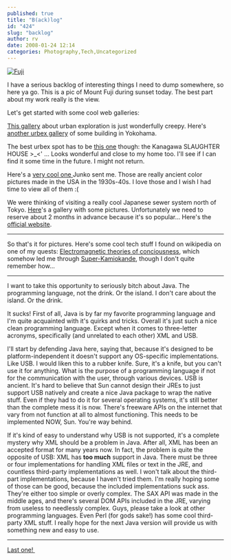 ```yaml
---
published: true
title: "B(ack)log"
id: "424"
slug: "backlog"
author: rv
date: 2008-01-24 12:14
categories: Photography,Tech,Uncategorized
---
```

<a href="https://s3.amazonaws.com/cfwblog/uploads/2008/01/2008-01-fuji.jpg" title="Fuji"><img src="https://s3.amazonaws.com/cfwblog/uploads/2008/01/2008-01-fuji.jpg" alt="Fuji" /></a>

I have a serious backlog of interesting things I need to dump somewhere, so here ya go. This is a pic of Mount Fuji during sunset today. The best part about my work really is the view.

Let's get started with some cool web galleries:

<a href="http://picasaweb.google.com/bill.mello/Urbex" target="_blank">This gallery</a> about urban exploration is just wonderfully creepy. Here's <a href="http://home.f01.itscom.net/spiral/negishi/negishi02.html" target="_blank">another urbex gallery</a> of some building in Yokohama.

The best urbex spot has to be <a href="http://www.uer.ca/locations/show.asp?locid=24748" target="_blank">this one</a> though: the Kanagawa SLAUGHTER HOUSE &gt;_&lt;' ... Looks wonderful and close to my home too. I'll see if I can find it some time in the future. I might not return.

Here's a <a href="http://www.flickr.com/photos/library_of_congress/sets/72157603671370361/" target="_blank">very cool one </a>Junko sent me. Those are really ancient color pictures made in the USA in the 1930s-40s. I love those and I wish I had time to view all of them :(

We were thinking of visiting a really cool Japanese sewer system north of Tokyo. <a href="http://trynext.com/travel/060630-1000.php" target="_blank">Here</a>'s a gallery with some pictures. Unfortunately we need to reserve about 2 months in advance because it's so popular... Here's the <a href="http://www.g-cans.jp/" target="_blank">official website</a>.

----

So that's it for pictures. Here's some cool tech stuff I found on wikipedia on one of my quests: <a href="https://en.wikipedia.org/wiki/Electromagnetic_theories_of_consciousness" target="_blank">Electromagnetic theories of conciousness</a>, which somehow led me through <a href="https://en.wikipedia.org/wiki/Super-Kamiokande" target="_blank">Super-Kamiokande</a>, though I don't quite remember how...

----

I want to take this opportunity to seriously bitch about Java. The programming language, not the drink. Or the island. I don't care about the island. Or the drink.

It sucks! First of all, Java is by far my favorite programming language and I'm quite acquainted with it's quirks and tricks. Overall it's just such a nice clean programming language. Except when it comes to three-letter acronyms, specifically (and unrelated to each other) XML and USB.

I'll start by defending Java here, saying that, because it's designed to be platform-independent it doesn't support any OS-specific implementations. Like USB. I would liken this to a rubber knife. Sure, it's a knife, but you can't use it for anything. What is the purpose of a programming language if not for the communication with the user, through various devices. USB is ancient. It's hard to believe that Sun cannot design their JREs to just support USB natively and create a nice Java package to wrap the native stuff. Even if they had to do it for several operating systems, it's still better than the complete mess it is now. There's freeware APIs on the internet that vary from not function at all to almost functioning. This needs to be implemented NOW, Sun. You're way behind.

If it's kind of easy to understand why USB is not supported, it's a complete mystery why XML should be a problem in Java. After all, XML has been an accepted format for many years now. In fact, the problem is quite the opposite of USB: XML has <b>too much</b> support in Java. There must be three or four implementations for handling XML files or text in the JRE, and countless third-party implementations as well. I won't talk about the third-part implementations, because I haven't tried them. I'm really hoping some of those can be good, because the included implementations suck ass. They're either too simple or overly complex. The SAX API was made in the middle ages, and there's several DOM APIs included in the JRE, varying from useless to needlessly complex. Guys, please take a look at other programming languages. Even Perl (for gods sake!) has some cool third-party XML stuff. I really hope for the next Java version will provide us with something new and easy to use.

----

<a href="http://www.dumpert.nl/mediabase/39802/405dad2c/opvoeden_kun_je_leren.html" target="_blank">Last one! </a>